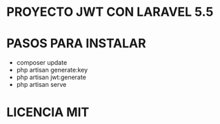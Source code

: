 <h1>PROYECTO JWT CON LARAVEL 5.5</h1>

<h1>PASOS PARA INSTALAR</h1>
<ul>
<li>composer update</li>	
<li>php artisan generate:key</li>
<li>php artisan jwt:generate</li>
<li>php artisan serve</li>
</ul>




<h1>LICENCIA MIT</h1>




